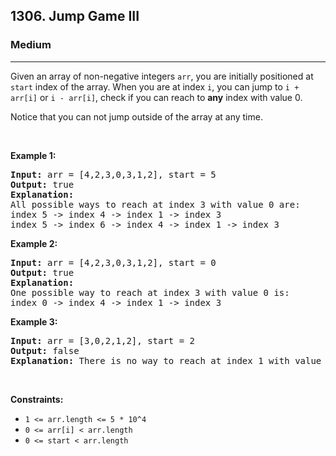 <h2>1306. Jump Game III</h2><h3>Medium</h3><hr><div><p>Given an array of non-negative integers <code>arr</code>, you are initially positioned at <code>start</code>&nbsp;index of the array. When you are at index <code>i</code>, you can jump&nbsp;to <code>i + arr[i]</code> or <code>i - arr[i]</code>, check if you can reach to <strong>any</strong> index with value 0.</p>

<p>Notice that you can not jump outside of the array at any time.</p>

<p>&nbsp;</p>
<p><strong>Example 1:</strong></p>

<pre><strong>Input:</strong> arr = [4,2,3,0,3,1,2], start = 5
<strong>Output:</strong> true
<strong>Explanation:</strong> 
All possible ways to reach at index 3 with value 0 are: 
index 5 -&gt; index 4 -&gt; index 1 -&gt; index 3 
index 5 -&gt; index 6 -&gt; index 4 -&gt; index 1 -&gt; index 3 
</pre>

<p><strong>Example 2:</strong></p>

<pre><strong>Input:</strong> arr = [4,2,3,0,3,1,2], start = 0
<strong>Output:</strong> true 
<strong>Explanation: 
</strong>One possible way to reach at index 3 with value 0 is: 
index 0 -&gt; index 4 -&gt; index 1 -&gt; index 3
</pre>

<p><strong>Example 3:</strong></p>

<pre><strong>Input:</strong> arr = [3,0,2,1,2], start = 2
<strong>Output:</strong> false
<strong>Explanation: </strong>There is no way to reach at index 1 with value 0.
</pre>

<p>&nbsp;</p>
<p><strong>Constraints:</strong></p>

<ul>
	<li><code>1 &lt;= arr.length &lt;= 5 * 10^4</code></li>
	<li><code>0 &lt;= arr[i] &lt;&nbsp;arr.length</code></li>
	<li><code>0 &lt;= start &lt; arr.length</code></li>
</ul></div>